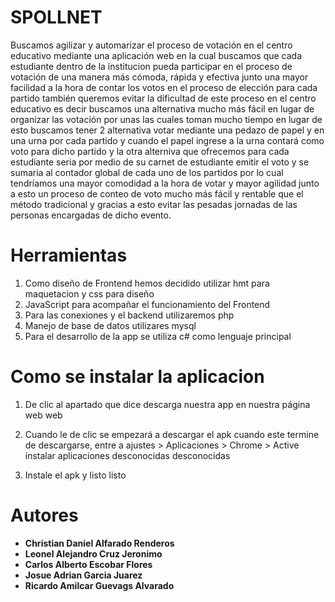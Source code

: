 # SPOLLNET
Buscamos agilizar y automarizar el proceso de votación en el centro educativo mediante una aplicación web
en la cual buscamos que cada estudiante dentro de la institucion pueda participar en el proceso de votación
de una manera más cómoda, rápida y efectiva junto una mayor facilidad a la hora de contar los votos
en el proceso de elección para cada partido también queremos evitar la dificultad de este proceso en el centro educativo 
es decir buscamos una alternativa mucho más fácil en lugar de organizar las votación por unas las cuales toman mucho tiempo
en lugar de esto buscamos tener 2 alternativa votar mediante una pedazo de papel y en una urna por cada partido
y cuando el papel ingrese a la urna contará como voto para dicho partido y la otra alterniva que ofrecemos para cada estudiante
seria por medio de su carnet de estudiante emitir el voto y se sumaria al contador global
de cada uno de los partidos por lo cual tendríamos una mayor comodidad a la hora de votar y mayor agilidad 
junto a esto un proceso de conteo de voto mucho más fácil y rentable que el método tradicional y gracias a esto 
evitar las pesadas jornadas de las personas encargadas de dicho evento.

# Herramientas
1. Como diseño de Frontend hemos decidido utilizar hmt para maquetacion y css para diseño
2. JavaScript para acompañar el funcionamiento del Frontend
3. Para las conexiones y el backend utilizaremos php
4. Manejo de base de datos utilizares mysql
5. Para el desarrollo de la app se utiliza c# como lenguaje principal 

# Como se instalar la aplicacion

1. De clic al apartado que dice descarga nuestra app en nuestra página web
web

2. Cuando le de clic se empezará a descargar el apk cuando este termine de descargarse, entre a ajustes > Aplicaciones > Chrome > Active instalar aplicaciones desconocidas
desconocidas

3. Instale el apk y listo
listo

# Autores

* **Christian Daniel Alfarado Renderos**
* **Leonel Alejandro Cruz Jeronimo**
* **Carlos Alberto Escobar Flores**
* **Josue Adrian Garcia Juarez**
* **Ricardo Amilcar Guevags Alvarado**